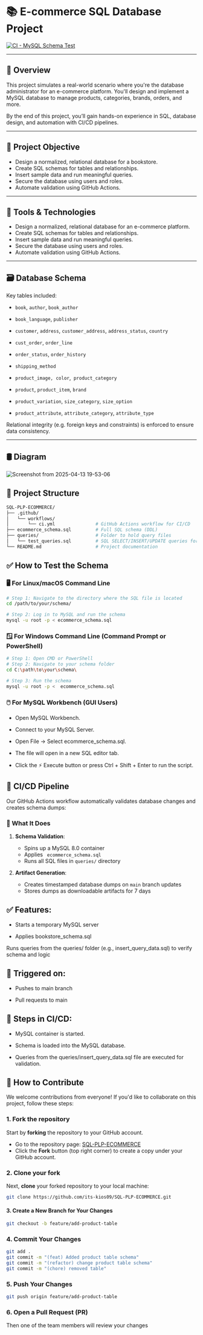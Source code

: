 # 📚 E-commerce SQL Database Project

[![CI - MySQL Schema Test](https://github.com/its-kios09/SQL-PLP-BOOKSTORE/actions/workflows/cicd.yml/badge.svg)](https://github.com/its-kios09/SQL-PLP-BOOKSTORE/actions)

---

## 🧠 Overview

This project simulates a real-world scenario where you're the database administrator for an e-commerce platform. You'll design and implement a MySQL database to manage products, categories, brands, orders, and more.

By the end of this project, you’ll gain hands-on experience in SQL, database design, and automation with CI/CD pipelines.

---

## 🎯 Project Objective

- Design a normalized, relational database for a bookstore.
- Create SQL schemas for tables and relationships.
- Insert sample data and run meaningful queries.
- Secure the database using users and roles.
- Automate validation using GitHub Actions.

---

## 🧰 Tools & Technologies

- Design a normalized, relational database for an e-commerce platform.
- Create SQL schemas for tables and relationships.
- Insert sample data and run meaningful queries.
- Secure the database using users and roles.
- Automate validation using GitHub Actions.

---

## 🗃️ Database Schema

Key tables included:

- `book`, `author`, `book_author`
- `book_language`, `publisher`
- `customer`, `address`, `customer_address`, `address_status`, `country`
- `cust_order`, `order_line`
- `order_status`, `order_history`
- `shipping_method`


- `product_image, color`,` product_category`
- `product`, `product_item`, `brand`
- `product_variation`, `size_category`, `size_option`
- `product_attribute`, `attribute_category`, `attribute_type`

Relational integrity (e.g. foreign keys and constraints) is enforced to ensure data consistency.

---

## 🛢 Diagram

![Screenshot from 2025-04-13 19-53-06](https://github.com/user-attachments/assets/6d55bb16-87d6-473c-979c-7f6ab221a411)


## 📂 Project Structure

```bash
SQL-PLP-ECOMMERCE/
├── .github/
│   └── workflows/
│       └── ci.yml               # GitHub Actions workflow for CI/CD
├── ecommerce_schema.sql         # Full SQL schema (DDL)
├── queries/                     # Folder to hold query files
│   └── test_queries.sql         # SQL SELECT/INSERT/UPDATE queries for testing
└── README.md                    # Project documentation

```

## ✅ How to Test the Schema
### 🖥️ For Linux/macOS Command Line
``` bash
# Step 1: Navigate to the directory where the SQL file is located
cd /path/to/your/schema/

# Step 2: Log in to MySQL and run the schema
mysql -u root -p < ecommerce_schema.sql
```
### 🪟 For Windows Command Line (Command Prompt or PowerShell)
```bash
# Step 1: Open CMD or PowerShell
# Step 2: Navigate to your schema folder
cd C:\path\to\your\schema\

# Step 3: Run the schema
mysql -u root -p <  ecommerce_schema.sql
```
### 🖱️ For MySQL Workbench (GUI Users)
- Open MySQL Workbench.

- Connect to your MySQL Server.

- Open File → Select  ecommerce_schema.sql.

- The file will open in a new SQL editor tab.

- Click the ⚡ Execute button or press Ctrl + Shift + Enter to run the script.




## 🚀 CI/CD Pipeline

Our GitHub Actions workflow automatically validates database changes and creates schema dumps:

### 🔧 What It Does
1. **Schema Validation**:
   - Spins up a MySQL 8.0 container
   - Applies ` ecommerce_schema.sql`
   - Runs all SQL files in `queries/` directory

2. **Artifact Generation**:
   - Creates timestamped database dumps on `main` branch updates
   - Stores dumps as downloadable artifacts for 7 days

## ✅ Features:
- Starts a temporary MySQL server

- Applies bookstore_schema.sql

Runs queries from the queries/ folder (e.g., insert_query_data.sql) to verify schema and logic

## 🔄 Triggered on:
- Pushes to main branch

- Pull requests to main

## 🧩 Steps in CI/CD:
- MySQL container is started.

- Schema is loaded into the MySQL database.

- Queries from the queries/insert_query_data.sql file are executed for validation.


## 🤝 How to Contribute

We welcome contributions from everyone! If you'd like to collaborate on this project, follow these steps:

### 1. Fork the repository
Start by **forking** the repository to your GitHub account.

- Go to the repository page: [SQL-PLP-ECOMMERCE](https://github.com/its-kios09/SQL-PLP-ECOMMERCE)
- Click the **Fork** button (top right corner) to create a copy under your GitHub account.

### 2. Clone your fork
Next, **clone** your forked repository to your local machine:

```bash
git clone https://github.com/its-kios09/SQL-PLP-ECOMMERCE.git
```

#### 3.  Create a New Branch for Your Changes

```bash
git checkout -b feature/add-product-table
```

### 4. Commit Your Changes

```bash
git add .
git commit -m "(feat) Added product table schema"
git commit -m "(refactor) change product table schema"
git commit -m "(chore) removed table"
```

### 5. Push Your Changes

```bash
git push origin feature/add-product-table
```
### 6. Open a Pull Request (PR)
Then one of the team members will review your changes
